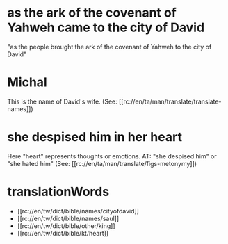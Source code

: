 # as the ark of the covenant of Yahweh came to the city of David

"as the people brought the ark of the covenant of Yahweh to the city of David"

# Michal

This is the name of David's wife. (See: [[rc://en/ta/man/translate/translate-names]])

# she despised him in her heart

Here "heart" represents thoughts or emotions. AT: "she despised him" or "she hated him" (See: [[rc://en/ta/man/translate/figs-metonymy]])

# translationWords

* [[rc://en/tw/dict/bible/names/cityofdavid]]
* [[rc://en/tw/dict/bible/names/saul]]
* [[rc://en/tw/dict/bible/other/king]]
* [[rc://en/tw/dict/bible/kt/heart]]